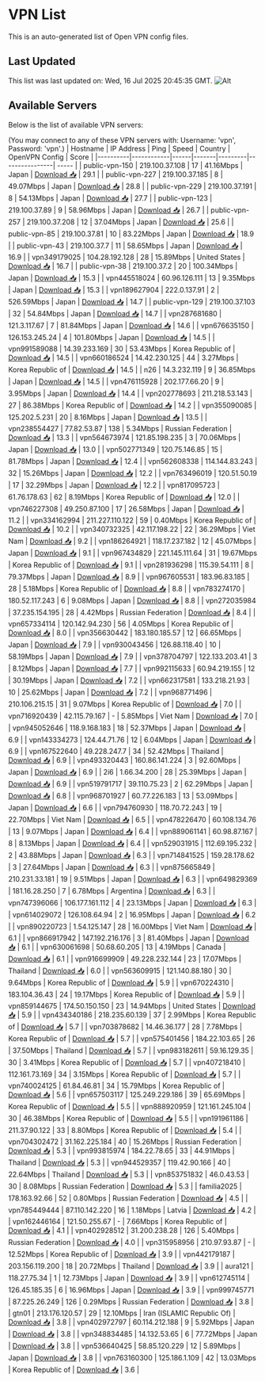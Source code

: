 # VPN List

This is an auto-generated list of Open VPN config files.

## Last Updated

This list was last updated on: Wed, 16 Jul 2025 20:45:35 GMT.
![Alt](https://repobeats.axiom.co/api/embed/186b98318ef1479477931607c1ad7d823f12451f.svg "Repobeats analytics image")

## Available Servers

Below is the list of available VPN servers:

(You may connect to any of these VPN servers with: Username: 'vpn', Password: 'vpn'.)
| Hostname | IP Address | Ping | Speed | Country | OpenVPN Config | Score |
|----------|------------|------|-------|---------|----------------| ----- |
| public-vpn-150 | 219.100.37.108 | 17 | 41.16Mbps | Japan | [Download 📥](./configs/server_0_JP.ovpn) | 29.1 |
| public-vpn-227 | 219.100.37.185 | 8 | 49.07Mbps | Japan | [Download 📥](./configs/server_1_JP.ovpn) | 28.8 |
| public-vpn-229 | 219.100.37.191 | 8 | 54.13Mbps | Japan | [Download 📥](./configs/server_2_JP.ovpn) | 27.7 |
| public-vpn-123 | 219.100.37.89 | 9 | 58.96Mbps | Japan | [Download 📥](./configs/server_3_JP.ovpn) | 26.7 |
| public-vpn-257 | 219.100.37.208 | 12 | 37.04Mbps | Japan | [Download 📥](./configs/server_4_JP.ovpn) | 25.6 |
| public-vpn-85 | 219.100.37.81 | 10 | 83.22Mbps | Japan | [Download 📥](./configs/server_5_JP.ovpn) | 18.9 |
| public-vpn-43 | 219.100.37.7 | 11 | 58.65Mbps | Japan | [Download 📥](./configs/server_6_JP.ovpn) | 16.9 |
| vpn349179025 | 104.28.192.128 | 28 | 15.89Mbps | United States | [Download 📥](./configs/server_7_US.ovpn) | 16.7 |
| public-vpn-38 | 219.100.37.2 | 20 | 100.34Mbps | Japan | [Download 📥](./configs/server_8_JP.ovpn) | 15.3 |
| vpn445518024 | 60.96.126.111 | 13 | 9.35Mbps | Japan | [Download 📥](./configs/server_9_JP.ovpn) | 15.3 |
| vpn189627904 | 222.0.137.91 | 2 | 526.59Mbps | Japan | [Download 📥](./configs/server_10_JP.ovpn) | 14.7 |
| public-vpn-129 | 219.100.37.103 | 32 | 54.84Mbps | Japan | [Download 📥](./configs/server_11_JP.ovpn) | 14.7 |
| vpn287681680 | 121.3.117.67 | 7 | 81.84Mbps | Japan | [Download 📥](./configs/server_12_JP.ovpn) | 14.6 |
| vpn676635150 | 126.153.245.24 | 4 | 101.80Mbps | Japan | [Download 📥](./configs/server_13_JP.ovpn) | 14.5 |
| vpn991589088 | 14.39.233.169 | 30 | 53.43Mbps | Korea Republic of | [Download 📥](./configs/server_14_KR.ovpn) | 14.5 |
| vpn660186524 | 14.42.230.125 | 44 | 3.27Mbps | Korea Republic of | [Download 📥](./configs/server_15_KR.ovpn) | 14.5 |
| n26 | 14.3.232.119 | 9 | 36.85Mbps | Japan | [Download 📥](./configs/server_16_JP.ovpn) | 14.5 |
| vpn476115928 | 202.177.66.20 | 9 | 3.95Mbps | Japan | [Download 📥](./configs/server_17_JP.ovpn) | 14.4 |
| vpn202778693 | 211.218.53.143 | 27 | 86.38Mbps | Korea Republic of | [Download 📥](./configs/server_18_KR.ovpn) | 14.2 |
| vpn355090085 | 125.202.5.231 | 20 | 8.16Mbps | Japan | [Download 📥](./configs/server_19_JP.ovpn) | 13.5 |
| vpn238554427 | 77.82.53.87 | 138 | 5.34Mbps | Russian Federation | [Download 📥](./configs/server_20_RU.ovpn) | 13.3 |
| vpn564673974 | 121.85.198.235 | 3 | 70.06Mbps | Japan | [Download 📥](./configs/server_21_JP.ovpn) | 13.0 |
| vpn502771349 | 120.75.146.85 | 15 | 81.78Mbps | Japan | [Download 📥](./configs/server_22_JP.ovpn) | 12.4 |
| vpn562608338 | 114.144.83.243 | 32 | 15.26Mbps | Japan | [Download 📥](./configs/server_23_JP.ovpn) | 12.2 |
| vpn763496019 | 120.51.50.19 | 17 | 32.29Mbps | Japan | [Download 📥](./configs/server_24_JP.ovpn) | 12.2 |
| vpn817095723 | 61.76.178.63 | 62 | 8.19Mbps | Korea Republic of | [Download 📥](./configs/server_25_KR.ovpn) | 12.0 |
| vpn746227308 | 49.250.87.100 | 17 | 26.58Mbps | Japan | [Download 📥](./configs/server_26_JP.ovpn) | 11.2 |
| vpn334162994 | 211.227.110.122 | 59 | 0.40Mbps | Korea Republic of | [Download 📥](./configs/server_27_KR.ovpn) | 10.2 |
| vpn340732325 | 42.117.198.22 | 22 | 36.29Mbps | Viet Nam | [Download 📥](./configs/server_28_VN.ovpn) | 9.2 |
| vpn186264921 | 118.17.237.182 | 12 | 45.07Mbps | Japan | [Download 📥](./configs/server_29_JP.ovpn) | 9.1 |
| vpn967434829 | 221.145.111.64 | 31 | 19.67Mbps | Korea Republic of | [Download 📥](./configs/server_30_KR.ovpn) | 9.1 |
| vpn281936298 | 115.39.54.111 | 8 | 79.37Mbps | Japan | [Download 📥](./configs/server_31_JP.ovpn) | 8.9 |
| vpn967605531 | 183.96.83.185 | 28 | 5.18Mbps | Korea Republic of | [Download 📥](./configs/server_32_KR.ovpn) | 8.8 |
| vpn783274170 | 180.52.117.243 | 6 | 9.08Mbps | Japan | [Download 📥](./configs/server_33_JP.ovpn) | 8.8 |
| vpn272035984 | 37.235.154.195 | 28 | 4.42Mbps | Russian Federation | [Download 📥](./configs/server_34_RU.ovpn) | 8.4 |
| vpn657334114 | 120.142.94.230 | 56 | 4.05Mbps | Korea Republic of | [Download 📥](./configs/server_35_KR.ovpn) | 8.0 |
| vpn356630442 | 183.180.185.57 | 12 | 66.65Mbps | Japan | [Download 📥](./configs/server_36_JP.ovpn) | 7.9 |
| vpn930043456 | 126.88.118.40 | 10 | 58.19Mbps | Japan | [Download 📥](./configs/server_37_JP.ovpn) | 7.9 |
| vpn378704797 | 122.133.203.41 | 3 | 8.12Mbps | Japan | [Download 📥](./configs/server_38_JP.ovpn) | 7.7 |
| vpn992115633 | 60.94.219.155 | 12 | 30.19Mbps | Japan | [Download 📥](./configs/server_39_JP.ovpn) | 7.2 |
| vpn662317581 | 133.218.21.93 | 10 | 25.62Mbps | Japan | [Download 📥](./configs/server_40_JP.ovpn) | 7.2 |
| vpn968771496 | 210.106.215.15 | 31 | 9.07Mbps | Korea Republic of | [Download 📥](./configs/server_41_KR.ovpn) | 7.0 |
| vpn716920439 | 42.115.79.167 | - | 5.85Mbps | Viet Nam | [Download 📥](./configs/server_42_VN.ovpn) | 7.0 |
| vpn945052646 | 118.9.168.183 | 18 | 52.37Mbps | Japan | [Download 📥](./configs/server_43_JP.ovpn) | 6.9 |
| vpn143334273 | 124.44.71.76 | 12 | 6.04Mbps | Japan | [Download 📥](./configs/server_44_JP.ovpn) | 6.9 |
| vpn167522640 | 49.228.247.7 | 34 | 52.42Mbps | Thailand | [Download 📥](./configs/server_45_TH.ovpn) | 6.9 |
| vpn493320443 | 160.86.141.224 | 3 | 92.60Mbps | Japan | [Download 📥](./configs/server_46_JP.ovpn) | 6.9 |
| 2i6 | 1.66.34.200 | 28 | 25.39Mbps | Japan | [Download 📥](./configs/server_47_JP.ovpn) | 6.9 |
| vpn519791717 | 39.110.75.23 | 2 | 62.29Mbps | Japan | [Download 📥](./configs/server_48_JP.ovpn) | 6.8 |
| vpn968701927 | 60.77.226.183 | 13 | 53.09Mbps | Japan | [Download 📥](./configs/server_49_JP.ovpn) | 6.6 |
| vpn794760930 | 118.70.72.243 | 19 | 22.70Mbps | Viet Nam | [Download 📥](./configs/server_50_VN.ovpn) | 6.5 |
| vpn478226470 | 60.108.134.76 | 13 | 9.07Mbps | Japan | [Download 📥](./configs/server_51_JP.ovpn) | 6.4 |
| vpn889061141 | 60.98.87.167 | 8 | 8.13Mbps | Japan | [Download 📥](./configs/server_52_JP.ovpn) | 6.4 |
| vpn529031915 | 112.69.195.232 | 2 | 43.88Mbps | Japan | [Download 📥](./configs/server_53_JP.ovpn) | 6.3 |
| vpn714841525 | 159.28.178.62 | 3 | 27.64Mbps | Japan | [Download 📥](./configs/server_54_JP.ovpn) | 6.3 |
| vpn875665849 | 210.231.33.181 | 19 | 9.51Mbps | Japan | [Download 📥](./configs/server_55_JP.ovpn) | 6.3 |
| vpn649829369 | 181.16.28.250 | 7 | 6.78Mbps | Argentina | [Download 📥](./configs/server_56_AR.ovpn) | 6.3 |
| vpn747396066 | 106.177.161.112 | 4 | 23.13Mbps | Japan | [Download 📥](./configs/server_57_JP.ovpn) | 6.3 |
| vpn614029072 | 126.108.64.94 | 2 | 16.95Mbps | Japan | [Download 📥](./configs/server_58_JP.ovpn) | 6.2 |
| vpn890220723 | 1.54.125.147 | 28 | 16.00Mbps | Viet Nam | [Download 📥](./configs/server_59_VN.ovpn) | 6.1 |
| vpn866917942 | 147.192.216.176 | 3 | 81.40Mbps | Japan | [Download 📥](./configs/server_60_JP.ovpn) | 6.1 |
| vpn630061698 | 50.68.60.205 | 13 | 4.19Mbps | Canada | [Download 📥](./configs/server_61_CA.ovpn) | 6.1 |
| vpn916699909 | 49.228.232.144 | 23 | 17.07Mbps | Thailand | [Download 📥](./configs/server_62_TH.ovpn) | 6.0 |
| vpn563609915 | 121.140.88.180 | 30 | 9.64Mbps | Korea Republic of | [Download 📥](./configs/server_63_KR.ovpn) | 5.9 |
| vpn670224310 | 183.104.36.43 | 24 | 19.17Mbps | Korea Republic of | [Download 📥](./configs/server_64_KR.ovpn) | 5.9 |
| vpn859144675 | 174.50.150.150 | 23 | 14.94Mbps | United States | [Download 📥](./configs/server_65_US.ovpn) | 5.9 |
| vpn434340186 | 218.235.60.139 | 37 | 2.99Mbps | Korea Republic of | [Download 📥](./configs/server_66_KR.ovpn) | 5.7 |
| vpn703878682 | 14.46.36.177 | 28 | 7.78Mbps | Korea Republic of | [Download 📥](./configs/server_67_KR.ovpn) | 5.7 |
| vpn575401456 | 184.22.103.65 | 26 | 37.50Mbps | Thailand | [Download 📥](./configs/server_68_TH.ovpn) | 5.7 |
| vpn983182611 | 59.16.129.35 | 30 | 3.41Mbps | Korea Republic of | [Download 📥](./configs/server_69_KR.ovpn) | 5.7 |
| vpn407218410 | 112.161.73.169 | 34 | 3.15Mbps | Korea Republic of | [Download 📥](./configs/server_70_KR.ovpn) | 5.7 |
| vpn740024125 | 61.84.46.81 | 34 | 15.79Mbps | Korea Republic of | [Download 📥](./configs/server_71_KR.ovpn) | 5.6 |
| vpn657503117 | 125.249.229.186 | 39 | 65.69Mbps | Korea Republic of | [Download 📥](./configs/server_72_KR.ovpn) | 5.5 |
| vpn888920959 | 121.161.245.104 | 30 | 46.38Mbps | Korea Republic of | [Download 📥](./configs/server_73_KR.ovpn) | 5.5 |
| vpn191961186 | 211.37.90.122 | 33 | 8.80Mbps | Korea Republic of | [Download 📥](./configs/server_74_KR.ovpn) | 5.4 |
| vpn704302472 | 31.162.225.184 | 40 | 15.26Mbps | Russian Federation | [Download 📥](./configs/server_75_RU.ovpn) | 5.3 |
| vpn993815974 | 184.22.78.65 | 33 | 44.91Mbps | Thailand | [Download 📥](./configs/server_76_TH.ovpn) | 5.3 |
| vpn944529357 | 119.42.90.166 | 40 | 22.64Mbps | Thailand | [Download 📥](./configs/server_77_TH.ovpn) | 5.3 |
| vpn853751832 | 46.0.43.53 | 30 | 8.08Mbps | Russian Federation | [Download 📥](./configs/server_78_RU.ovpn) | 5.3 |
| familia2025 | 178.163.92.66 | 52 | 0.80Mbps | Russian Federation | [Download 📥](./configs/server_79_RU.ovpn) | 4.5 |
| vpn785449444 | 87.110.142.220 | 16 | 1.18Mbps | Latvia | [Download 📥](./configs/server_80_LV.ovpn) | 4.2 |
| vpn162446164 | 121.50.255.67 | - | 7.66Mbps | Korea Republic of | [Download 📥](./configs/server_81_KR.ovpn) | 4.1 |
| vpn402928512 | 31.200.238.28 | 126 | 5.40Mbps | Russian Federation | [Download 📥](./configs/server_82_RU.ovpn) | 4.0 |
| vpn315958956 | 210.97.93.87 | - | 12.52Mbps | Korea Republic of | [Download 📥](./configs/server_83_KR.ovpn) | 3.9 |
| vpn442179187 | 203.156.119.200 | 18 | 20.72Mbps | Thailand | [Download 📥](./configs/server_84_TH.ovpn) | 3.9 |
| aura121 | 118.27.75.34 | 1 | 12.73Mbps | Japan | [Download 📥](./configs/server_85_JP.ovpn) | 3.9 |
| vpn612745114 | 126.45.185.35 | 6 | 16.96Mbps | Japan | [Download 📥](./configs/server_86_JP.ovpn) | 3.9 |
| vpn999745771 | 87.225.26.249 | 126 | 0.29Mbps | Russian Federation | [Download 📥](./configs/server_87_RU.ovpn) | 3.8 |
| gtn01 | 213.176.120.57 | 29 | 12.10Mbps | Iran (ISLAMIC Republic Of) | [Download 📥](./configs/server_88_IR.ovpn) | 3.8 |
| vpn402972797 | 60.114.212.188 | 9 | 5.92Mbps | Japan | [Download 📥](./configs/server_89_JP.ovpn) | 3.8 |
| vpn348834485 | 14.132.53.65 | 6 | 77.72Mbps | Japan | [Download 📥](./configs/server_90_JP.ovpn) | 3.8 |
| vpn536640425 | 58.85.120.229 | 12 | 5.89Mbps | Japan | [Download 📥](./configs/server_91_JP.ovpn) | 3.8 |
| vpn763160300 | 125.186.1.109 | 42 | 13.03Mbps | Korea Republic of | [Download 📥](./configs/server_92_KR.ovpn) | 3.6 |
